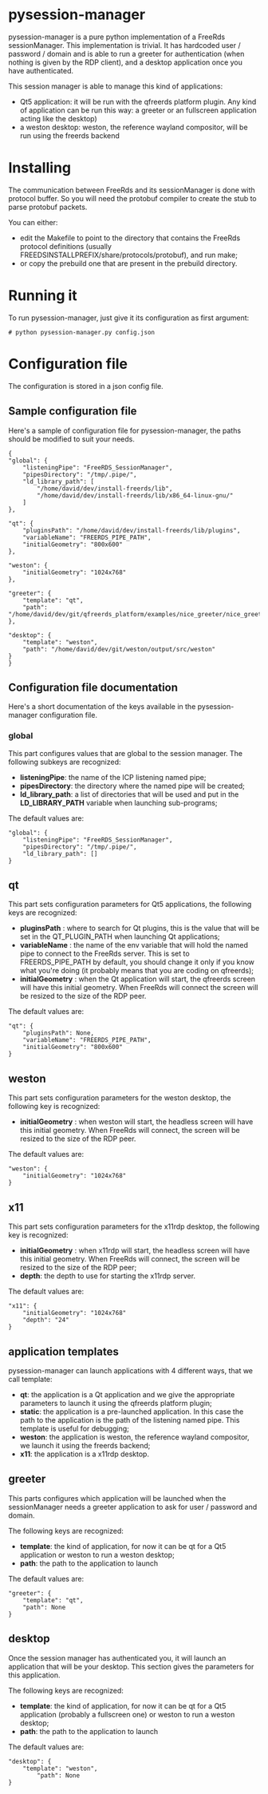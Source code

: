 # pysession-manager

pysession-manager is a pure python implementation of a FreeRds sessionManager. 
This implementation is trivial. It has hardcoded user / password / domain and is able
to run a greeter for authentication (when nothing is given by the RDP client), and a
desktop application once you have authenticated.

This session manager is able to manage this kind of applications:

* Qt5 application: it will be run with the qfreerds platform plugin. Any kind of application can be run this way: a greeter or an fullscreen application acting like the desktop)
* a weston desktop: weston, the reference wayland compositor, will be run using the freerds backend

# Installing
The communication between FreeRds and its sessionManager is done with protocol buffer. So you will need the protobuf compiler to create the stub to parse protobuf packets.

You can either:

* edit the Makefile to point to the directory that contains the FreeRds protocol definitions (usually FREEDSINSTALLPREFIX/share/protocols/protobuf), and run make;
* or copy the prebuild one that are present in the prebuild directory.

# Running it
To run pysession-manager, just give it its configuration as first argument:

	# python pysession-manager.py config.json


# Configuration file

The configuration is stored in a json config file.

## Sample configuration file
Here's a sample of configuration file for pysession-manager, the paths should be modified to suit your needs.

	{
	"global": {
		"listeningPipe": "FreeRDS_SessionManager",
		"pipesDirectory": "/tmp/.pipe/",
		"ld_library_path": [
			"/home/david/dev/install-freerds/lib",
			"/home/david/dev/install-freerds/lib/x86_64-linux-gnu/"
		]
	},
		
	"qt": {
		"pluginsPath": "/home/david/dev/install-freerds/lib/plugins",
		"variableName": "FREERDS_PIPE_PATH",
		"initialGeometry": "800x600"	
	},
		
	"weston": {
		"initialGeometry": "1024x768"
	},
	    
	"greeter": {
		"template": "qt",
		"path": "/home/david/dev/git/qfreerds_platform/examples/nice_greeter/nice_greeter"
	},
	    
	"desktop": {
		"template": "weston",
		"path": "/home/david/dev/git/weston/output/src/weston"
	}
	}


## Configuration file documentation

Here's a short documentation of the keys available in the pysession-manager configuration file.

### global
This part configures values that are global to the session manager. The following subkeys are recognized:

* **listeningPipe**: the name of the ICP listening named pipe;
* **pipesDirectory**: the directory where the named pipe will be created;
* **ld\_library\_path**: a list of directories that will be used and put in the **LD\_LIBRARY\_PATH** variable when launching sub-programs;

The default values are:

	"global": {
		"listeningPipe": "FreeRDS_SessionManager",
		"pipesDirectory": "/tmp/.pipe/",
		"ld_library_path": []
	}


## qt
This part sets configuration parameters for Qt5 applications, the following keys are recognized:


* **pluginsPath** : where to search for Qt plugins, this is the value that will be set in the QT\_PLUGIN\_PATH when launching Qt applications;
* **variableName** : the name of the env variable that will hold the named pipe to connect to the FreeRds server. This is set to FREERDS\_PIPE\_PATH by default, you should change it only if you know what you're doing (it probably means that you are coding on qfreerds);
* **initialGeometry** : when the Qt application will start, the qfreerds screen will have this initial geometry. When FreeRds will connect the screen will be resized to the size of the RDP peer.

The default values are:

	"qt": {
		"pluginsPath": None,
		"variableName": "FREERDS_PIPE_PATH",
		"initialGeometry": "800x600"	
	}


## weston
This part sets configuration parameters for the weston desktop, the following key is recognized:

* **initialGeometry** : when weston will start, the headless screen will have this initial geometry. When FreeRds will connect, the screen will be resized to the size of the RDP peer.

The default values are:

	"weston": {
		"initialGeometry": "1024x768"	
	}

## x11
This part sets configuration parameters for the x11rdp desktop, the following key is recognized:

* **initialGeometry** : when x11rdp will start, the headless screen will have this initial geometry. When FreeRds will connect, the screen will be resized to the size of the RDP peer;
* **depth**: the depth to use for starting the x11rdp server.

The default values are:

	"x11": {
		"initialGeometry": "1024x768"	
		"depth": "24"	
	}


## application templates
pysession-manager can launch applications with 4 different ways, that we call template:

* **qt**: the application is a Qt application and we give the appropriate parameters to launch it using the qfreerds platform plugin;
* **static**: the application is a pre-launched application. In this case the path to the application is the path of the listening named pipe. This template is useful for debugging;
* **weston**: the application is weston, the reference wayland compositor, we launch it using the freerds backend;
* **x11**: the application is a x11rdp desktop.

## greeter
This parts configures which application will be launched when the sessionManager needs a greeter application to ask for user / password and domain.

The following keys are recognized:

* **template**: the kind of application, for now it can be qt for a Qt5 application or weston to run a weston desktop;
* **path**: the path to the application to launch

The default values are:

	"greeter": {
		"template": "qt",
		"path": None
	}
	    
## desktop
Once the session manager has authenticated you, it will launch an application that will be your desktop. This section gives the parameters for this application.

The following keys are recognized:

* **template**: the kind of application, for now it can be qt for a Qt5 application (probably a fullscreen one) or weston to run a weston desktop;
* **path**: the path to the application to launch

The default values are:
	    
	"desktop": {
		"template": "weston",
	    	"path": None
	}


